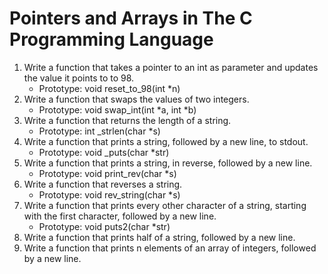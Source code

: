 # Pointers and Arrays in The C Programming Language

1. Write a function that takes a pointer to an int as parameter and updates the value it points to to 98.
	- Prototype: void reset_to_98(int *n)
2. Write a function that swaps the values of two integers.
	- Prototype: void swap_int(int *a, int *b)
3. Write a function that returns the length of a string.
	- Prototype: int _strlen(char *s)
4. Write a function that prints a string, followed by a new line, to stdout.
	- Prototype: void _puts(char *str)
5. Write a function that prints a string, in reverse, followed by a new line.
	- Prototype: void print_rev(char *s)
6. Write a function that reverses a string.
	- Prototype: void rev_string(char *s)
7. Write a function that prints every other character of a string, starting with the first character, followed by a new line.
	- Prototype: void puts2(char *str)
8. Write a function that prints half of a string, followed by a new line.
9. Write a function that prints n elements of an array of integers, followed by a new line.
